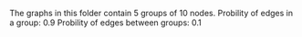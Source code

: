 The graphs in this folder contain 5 groups of 10 nodes.
Probility of edges in a group: 0.9
Probility of edges between groups: 0.1